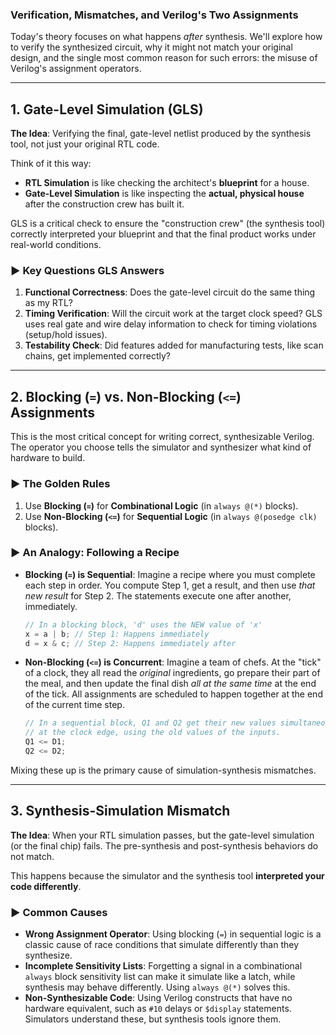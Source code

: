 

### Verification, Mismatches, and Verilog's Two Assignments

Today's theory focuses on what happens *after* synthesis. We'll explore how to verify the synthesized circuit, why it might not match your original design, and the single most common reason for such errors: the misuse of Verilog's assignment operators.

---

## 1. Gate-Level Simulation (GLS)

**The Idea**: Verifying the final, gate-level netlist produced by the synthesis tool, not just your original RTL code.

Think of it this way:
* **RTL Simulation** is like checking the architect's **blueprint** for a house.
* **Gate-Level Simulation** is like inspecting the **actual, physical house** after the construction crew has built it.

GLS is a critical check to ensure the "construction crew" (the synthesis tool) correctly interpreted your blueprint and that the final product works under real-world conditions.

### ► Key Questions GLS Answers

1.  **Functional Correctness**: Does the gate-level circuit do the same thing as my RTL?
2.  **Timing Verification**: Will the circuit work at the target clock speed? GLS uses real gate and wire delay information to check for timing violations (setup/hold issues).
3.  **Testability Check**: Did features added for manufacturing tests, like scan chains, get implemented correctly?

---

## 2. Blocking (`=`) vs. Non-Blocking (`<=`) Assignments

This is the most critical concept for writing correct, synthesizable Verilog. The operator you choose tells the simulator and synthesizer what kind of hardware to build.

### ► The Golden Rules
1.  Use **Blocking (`=`)** for **Combinational Logic** (in `always @(*)` blocks).
2.  Use **Non-Blocking (`<=`)** for **Sequential Logic** (in `always @(posedge clk)` blocks).

### ► An Analogy: Following a Recipe

* **Blocking (`=`) is Sequential**: Imagine a recipe where you must complete each step in order. You compute Step 1, get a result, and then use *that new result* for Step 2. The statements execute one after another, immediately.
    ```verilog
    // In a blocking block, 'd' uses the NEW value of 'x'
    x = a | b; // Step 1: Happens immediately
    d = x & c; // Step 2: Happens immediately after
    ```

* **Non-Blocking (`<=`) is Concurrent**: Imagine a team of chefs. At the "tick" of a clock, they all read the *original* ingredients, go prepare their part of the meal, and then update the final dish *all at the same time* at the end of the tick. All assignments are scheduled to happen together at the end of the current time step.
    ```verilog
    // In a sequential block, Q1 and Q2 get their new values simultaneously
    // at the clock edge, using the old values of the inputs.
    Q1 <= D1;
    Q2 <= D2;
    ```

Mixing these up is the primary cause of simulation-synthesis mismatches.

---

## 3. Synthesis-Simulation Mismatch

**The Idea**: When your RTL simulation passes, but the gate-level simulation (or the final chip) fails. The pre-synthesis and post-synthesis behaviors do not match.

This happens because the simulator and the synthesis tool **interpreted your code differently**.

### ► Common Causes

* **Wrong Assignment Operator**: Using blocking (`=`) in sequential logic is a classic cause of race conditions that simulate differently than they synthesize.
* **Incomplete Sensitivity Lists**: Forgetting a signal in a combinational `always` block sensitivity list can make it simulate like a latch, while synthesis may behave differently. Using `always @(*)` solves this.
* **Non-Synthesizable Code**: Using Verilog constructs that have no hardware equivalent, such as `#10` delays or `$display` statements. Simulators understand these, but synthesis tools ignore them.

